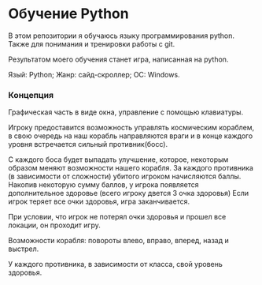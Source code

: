 # Обучение Python

В этом репозитории я обучаюсь языку программирования python. Также для понимания и тренировки работы с git.

Результатом моего обучения станет игра, написанная на python.

Язый: Python;
Жанр: сайд-скроллер;
ОС: Windows.

### Концепция

Графическая часть в виде окна, управление с помощью клавиатуры.

Игроку предоставится возможность управлять космическим кораблем, в свою очередь на наш корабль направляются враги и в конце каждого уровня встречается сильный
противник(босс).

С каждого боса будет выпадать улучшение, которое, некоторым образом меняют возможности нашего корабля. За каждого противника (в зависимости от сложности) убитого игроком начисляются баллы. Накопив некоторую сумму баллов, у игрока появляется дополнительное здоровье (всего игроку двется 3 очка здоровья)
Если игрок теряет все очки здоровья, игра заканчивается.

При условии, что игрок не потерял очки здоровья и прошел все локации, он проходит игру.

Возможности корабля: повороты влево, вправо, вперед, назад и выстрел.

У каждого противника, в зависимости от класса, свой уровень здоровья.